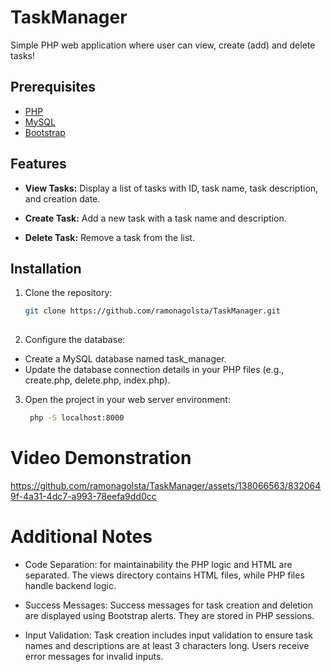 # TaskManager
Simple PHP web application where user can view, create (add) and delete tasks!

## Prerequisites
 - [PHP](https://www.php.net/downloads.php)
 - [MySQL](https://www.mysql.com/downloads/)
 - [Bootstrap](https://getbootstrap.com/docs/5.3/getting-started/introduction/)

## Features

- **View Tasks:** Display a list of tasks with ID, task name, task description, and creation date.

- **Create Task:** Add a new task with a task name and description.

- **Delete Task:** Remove a task from the list.

## Installation

1. Clone the repository:

   ```bash
   git clone https://github.com/ramonagolsta/TaskManager.git
  
2. Configure the database:
 - Create a MySQL database named task_manager.
 - Update the database connection details in your PHP files (e.g., create.php, delete.php, index.php).
   
3. Open the project in your web server environment:

   ```bash
    php -S localhost:8000
# Video Demonstration

https://github.com/ramonagolsta/TaskManager/assets/138066563/8320649f-4a31-4dc7-a993-78eefa9dd0cc

# Additional Notes
 - Code Separation: for maintainability the PHP logic and HTML are separated. The views directory contains HTML files, while PHP files handle backend logic.

 - Success Messages: Success messages for task creation and deletion are displayed using Bootstrap alerts. They are stored in PHP sessions.

 - Input Validation: Task creation includes input validation to ensure task names and descriptions are at least 3 characters long. Users receive error messages for invalid inputs.

